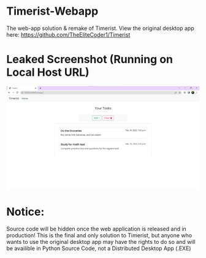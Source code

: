 # Timerist-Webapp
The web-app solution &amp; remake of Timerist. View the original desktop app here: https://github.com/TheEliteCoder1/Timerist

# Leaked Screenshot (Running on Local Host URL)
<img src="https://github.com/TheEliteCoder1/Timerist-Webapp/blob/main/leaked_preview.png">

# Notice:
Source code will be hidden once the web application is released and in production!
This is the final and only solution to Timerist, but anyone who wants to use the original desktop app
may have the rights to do so and will be availible in Python Source Code, not a Distributed Desktop App (.EXE)
